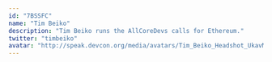 ```yaml
---
id: "7BSSFC"
name: "Tim Beiko"
description: "Tim Beiko runs the AllCoreDevs calls for Ethereum."
twitter: "timbeiko"
avatar: "http://speak.devcon.org/media/avatars/Tim_Beiko_Headshot_UkavMoT.jpeg"
---
```

